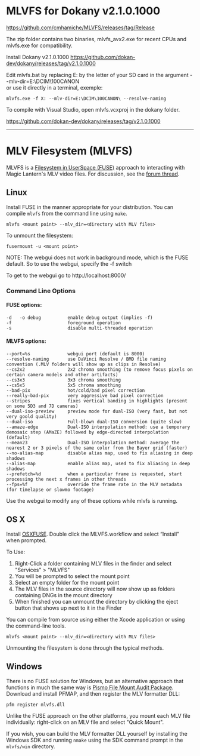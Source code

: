 # MLVFS for Dokany v2.1.0.1000
https://github.com/cmhamiche/MLVFS/releases/tag/Release

The zip folder contains two binaries, mlvfs_avx2.exe for recent CPUs and mlvfs.exe for compatibility.

Install Dokany v2.1.0.1000
https://github.com/dokan-dev/dokany/releases/tag/v2.1.0.1000

Edit mlvfs.bat by replacing E: by the letter of your SD card in the argument --mlv-dir=E:\DCIM\100CANON\
or use it directly in a terminal, exemple:
```
mlvfs.exe -f X: --mlv-dir=E:\DCIM\100CANON\ --resolve-naming
```


To compile with Visual Studio, open mlvfs.vcxproj in the dokany folder.

https://github.com/dokan-dev/dokany/releases/tag/v2.1.0.1000
___
# MLV Filesystem (MLVFS)
MLVFS is a [Filesystem in UserSpace (FUSE)](http://en.wikipedia.org/wiki/Filesystem_in_Userspace) approach to interacting with Magic Lantern's MLV video files.  For discussion, see the [forum thread](http://www.magiclantern.fm/forum/index.php?topic=13152.0).

## Linux
Install FUSE in the manner appropriate for your distribution.
You can compile `mlvfs` from the command line using `make`.

    mlvfs <mount point> --mlv_dir=<directory with MLV files>

To unmount the filesystem:

    fusermount -u <mount point>

NOTE: The webgui does not work in background mode, which is the FUSE default. So to use the webgui, specify the -f switch

To get to the webgui go to http://localhost:8000/

### Command Line Options

#### FUSE options:

    -d   -o debug          enable debug output (implies -f) 
    -f                     foreground operation
    -s                     disable multi-threaded operation

#### MLVFS options:

    --port=%s              webgui port (default is 8000)
    --resolve-naming       use DaVinci Resolve / BMD file naming convention (.MLV folders will show up as clips in Resolve)
    --cs2x2                2x2 chroma smoothing (to remove focus pixels on certain camera models and other artifacts)
    --cs3x3                3x3 chroma smoothing
    --cs5x5                5x5 chroma smoothing
    --bad-pix              hot/cold/bad pixel correction
    --really-bad-pix       very aggressive bad pixel correction
    --stripes              fixes vertical banding in highlights (present on some 5D3 and 7D cameras)
    --dual-iso-preview     preview mode for dual-ISO (very fast, but not very goold quality)
    --dual-iso             Full-blown dual-ISO conversion (quite slow)
    --amaze-edge           Dual-ISO interpolation method: use a temporary demosaic step (AMaZE) followed by edge-directed interpolation (default)
    --mean23               Dual-ISO interpolation method: average the nearest 2 or 3 pixels of the same color from the Bayer grid (faster)
    --no-alias-map         disable alias map, used to fix aliasing in deep shadows
    --alias-map            enable alias map, used to fix aliasing in deep shadows
    --prefetch=%d          when a particular frame is requested, start processing the next x frames in other threads
    --fps=%f               override the frame rate in the MLV metadata (for timelapse or slowmo footage)

Use the webgui to modify any of these options while mlvfs is running.

## OS X
Install [OSXFUSE](http://osxfuse.github.io/).
Double click the MLVFS.workflow and select “Install” when prompted.

To Use:
1. Right-Click a folder containing MLV files in the finder and select "Services" > "MLVFS"
2. You will be prompted to select the mount point
3. Select an empty folder for the mount point
4. The MLV files in the source directory will now show up as folders containing DNGs in the mount directory
5. When finished you can unmount the directory by clicking the eject button that shows up next to it in the Finder


You can compile from source using either the Xcode application or using the command-line tools.

    mlvfs <mount point> --mlv_dir=<directory with MLV files>

Unmounting the filesystem is done through the typical methods.

## Windows
There is no FUSE solution for Windows, but an alternative approach that
functions in much the same way is
[Pismo File Mount Audit Package](http://www.pismotechnic.com/pfm/ap/).
Download and install PFMAP, and then register the MLV formatter DLL:

    pfm register mlvfs.dll

Unlike the FUSE approach on the other platforms, you mount each MLV file
individually: right-click on an MLV file and select "Quick Mount".

If you wish, you can build the MLV formatter DLL yourself by installing the
Windows SDK and running `nmake` using the SDK command prompt in the `mlvfs/win`
directory.

